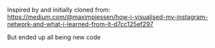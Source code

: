 Inspired by and initially cloned from: https://medium.com/@maximpiessen/how-i-visualised-my-instagram-network-and-what-i-learned-from-it-d7cc125ef297

But ended up all being new code
